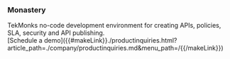 ### Monastery

<div class="api400-carousel-text">
TekMonks no-code development environment for creating APIs, policies, SLA, security and API publishing.
</div>

<div markdown="1">
<div class="api400-schedule-button"  markdown="1">[Schedule a demo]({{#makeLink}}./productinquiries.html?article_path=./company/productinquiries.md&menu_path=/{{/makeLink}}) </div>
</div>